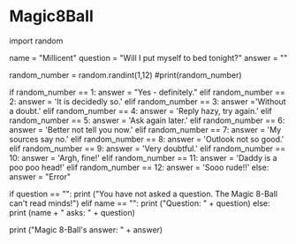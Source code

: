 # Magic8Ball
import random

name = "Millicent"
question = "Will I put myself to bed tonight?"
answer = ""


random_number = random.randint(1,12)
#print(random_number)

if random_number == 1:
  answer = "Yes - definitely."
elif random_number == 2:
  answer = 'It is decidedly so.'
elif random_number == 3:
  answer ='Without a doubt.'
elif random_number == 4:
  answer = 'Reply hazy, try again.'
elif random_number == 5:
  answer = 'Ask again later.'
elif random_number == 6:
  answer = 'Better not tell you now.'
elif random_number == 7:
  answer = 'My sources say no.'
elif random_number == 8:
  answer = 'Outlook not so good.'
elif random_number == 9:
  answer = 'Very doubtful.'
elif random_number == 10:
  answer = 'Argh, fine!'
elif random_number == 11:
  answer = 'Daddy is a poo poo head!'
elif random_number == 12:
  answer = 'Sooo rude!!'
else:
  answer = "Error"

if question == "":
  print ("You have not asked a question. The Magic 8-Ball can't read minds!")
elif name == "":
  print ("Question: " + question)
else:
  print (name + " asks: " + question)


print ("Magic 8-Ball's answer: " + answer)
